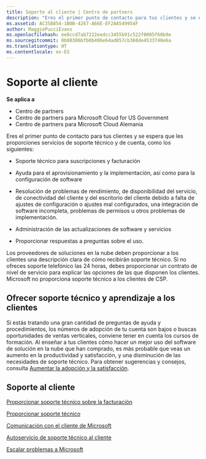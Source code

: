 ```yaml
---
title: Soporte al cliente | Centro de partners
description: "Eres el primer punto de contacto para tus clientes y se espera que les proporciones servicios de soporte técnico y de cuenta como los siguientes: Soporte para suscripciones y facturación. Ayuda para el aprovisionamiento y la implementación, así como para la configuración de software. Resolución de problemas de rendimiento, de disponibilidad del servicio, de conectividad del cliente y del escritorio del cliente debido a falta de ajustes de configuración o ajustes mal configurados, una integración de software incompleta, problemas de permisos u otros problemas de implementación. Administración de actualizaciones para los servicios y software. Proporcionar respuestas a preguntas sobre el uso. Los Proveedores de soluciones en la nube deben proporcionar una descripción clara a los clientes sobre cómo recibirán el soporte técnico. Si no ofreces soporte telefónico las 24 horas, debes proporcionar un contrato de nivel de servicio para explicar las opciones de las que disponen los clientes. Microsoft no proporciona soporte técnico a los clientes de CSP."
ms.assetid: AC358854-1B0B-4267-A66E-EF28A549954F
author: MaggiePucciEvans
ms.openlocfilehash: ee8ccd7ab7222eedcc3455b91c522f0005f60b9e
ms.sourcegitcommit: 0b00306bfb0b406e64ad857cb360de4533740e6a
ms.translationtype: HT
ms.contentlocale: es-ES
---
```

# <a name="customer-support"></a>Soporte al cliente

**Se aplica a**

-  Centro de partners
-  Centro de partners para Microsoft Cloud for US Government
-  Centro de partners para Microsoft Cloud Alemania

Eres el primer punto de contacto para tus clientes y se espera que les proporciones servicios de soporte técnico y de cuenta, como los siguientes:

-   Soporte técnico para suscripciones y facturación

-   Ayuda para el aprovisionamiento y la implementación, así como para la configuración de software

-   Resolución de problemas de rendimiento, de disponibilidad del servicio, de conectividad del cliente y del escritorio del cliente debido a falta de ajustes de configuración o ajustes mal configurados, una integración de software incompleta, problemas de permisos u otros problemas de implementación.

-   Administración de las actualizaciones de software y servicios

-   Proporcionar respuestas a preguntas sobre el uso.

Los proveedores de soluciones en la nube deben proporcionar a los clientes una descripción clara de cómo recibirán soporte técnico. Si no ofreces soporte telefónico las 24 horas, debes proporcionar un contrato de nivel de servicio para explicar las opciones de las que disponen los clientes. Microsoft no proporciona soporte técnico a los clientes de CSP.

## <a href="" id="supportingtrainingcustomers"></a>Ofrecer soporte técnico y aprendizaje a los clientes


Si estás tratando una gran cantidad de preguntas de ayuda y procedimientos, los números de adopción de tu cuenta son bajos o buscas oportunidades de ventas verticales, conviene tener en cuenta los cursos de formación. Al enseñar a tus clientes cómo hacer un mejor uso del software de solución en la nube que han comprado, es más probable que veas un aumento en la productividad y satisfacción, y una disminución de las necesidades de soporte técnico. Para obtener sugerencias y consejos, consulta [Aumentar la adopción y la satisfacción](increasing-adoption-and-satisfaction.md).

## <a name="customer-support"></a>Soporte al cliente


[Proporcionar soporte técnico sobre la facturación](provide-billing-support.md)

[Proporcionar soporte técnico](provide-technical-support.md)

[Comunicación con el cliente de Microsoft](customer-communication-from-microsoft.md)

[Autoservicio de soporte técnico al cliente](customer-self-support.md)

[Escalar problemas a Microsoft](escalate-problems-to-microsoft.md)

 

 



